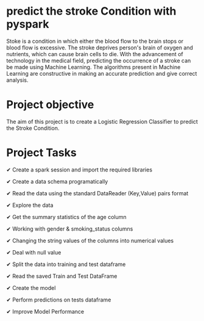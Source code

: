 # predict the stroke Condition with pyspark

Stoke is a condition in which either the blood flow to the brain stops or blood flow is excessive. The stroke deprives person's brain of oxygen and nutrients, which can cause brain cells to die. With the advancement of technology in the medical field, predicting the occurrence of a stroke can be made using Machine Learning. The algorithms present in Machine Learning are constructive in making an accurate prediction and give correct analysis.

# Project objective

The aim of this project is to create a Logistic Regression Classifier to predict the Stroke Condition.

# Project Tasks

✔ Create a spark session and import the required libraries
 
✔ Create a data schema programatically

✔ Read the data using the standard DataReader (Key,Value) pairs format

✔ Explore the data

✔ Get the summary statistics of the age column

✔ Working with gender & smoking_status columns

✔ Changing the string values of the columns into numerical values

✔ Deal with null value

✔ Split the data into training and test dataframe

✔ Read the saved Train and Test DataFrame

✔ Create the model

✔ Perform predictions on tests dataframe
 
✔ Improve Model Performance

